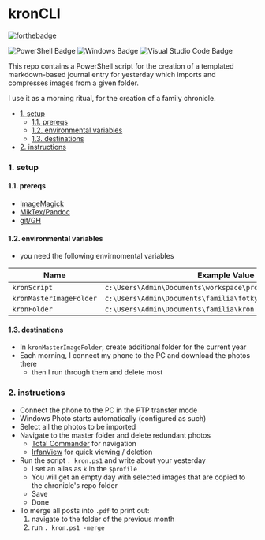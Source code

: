 # kronCLI
[![forthebadge](https://forthebadge.com/images/badges/works-on-my-machine.svg)](https://forthebadge.com)

![PowerShell Badge](https://img.shields.io/badge/PowerShell-5391FE?logo=powershell&logoColor=fff&style=flat)
![Windows Badge](https://img.shields.io/badge/Windows-0078D6?logo=windows&logoColor=fff&style=flat)
![Visual Studio Code Badge](https://img.shields.io/badge/Visual%20Studio%20Code-007ACC?logo=visualstudiocode&logoColor=fff&style=flat)

This repo contains a PowerShell script for the creation of a templated markdown-based journal entry for yesterday which imports and compresses images from a given folder. 

I use it as a morning ritual, for the creation of a family chronicle. 

<!-- TOC -->

- [1. setup](#1-setup)
    - [1.1. prereqs](#11-prereqs)
    - [1.2. environmental variables](#12-environmental-variables)
    - [1.3. destinations](#13-destinations)
- [2. instructions](#2-instructions)

<!-- /TOC -->

### 1. setup
#### 1.1. prereqs
* [ImageMagick][#1]
* [MikTex/Pandoc][#2]
* [git/GH][#3]

#### 1.2. environmental variables
* you need the following envirnomental variables

Name                    | Example Value
------------------------|---------------------------------------------------------------
`kronScript`            | `c:\Users\Admin\Documents\workspace\projects\kronCLI\kron.ps1`
`kronMasterImageFolder` | `c:\Users\Admin\Documents\familia\fotky`
`kronFolder`            | `c:\Users\Admin\Documents\familia\kron`

#### 1.3. destinations
* In `kronMasterImageFolder`, create additional folder for the current year
* Each morning, I connect my phone to the PC and download the photos there
    - then I run through them and delete most

### 2. instructions
* Connect the phone to the PC in the PTP transfer mode
* Windows Photo starts automatically (configured as such)
* Select all the photos to be imported
* Navigate to the master folder and delete redundant photos 
    - [Total Commander](https://www.ghisler.com/) for navigation
    - [IrfanView](https://www.irfanview.com/) for quick viewing / deletion
* Run the script `. kron.ps1` and write about your yesterday
    - I set an alias as `k` in the `$profile`
    - You will get an empty day with selected images that are copied to the chronicle's repo folder
    - Save
    - Done
* To merge all posts into `.pdf` to print out:
    1. navigate to the folder of the previous month
    2. run `. kron.ps1 -merge` 

[#1]: https://github.com/pkutaj/kb/blob/master/productivity/2021-03-17-Convert-and-Compress-Images-from-the-Command-Line-with-ImageMagick.md
[#2]: https://github.com/pkutaj/kb/blob/master/productivity/2021-03-20-Markdown-to-Pdf-with-Pandoc-and-Miktex.md
[#3]: https://github.com/pkutaj/kb/blob/master/ntw/2021-03-27-Redirect-to-a-GitHub-Repo-from-a-Top-Level-Domain.md